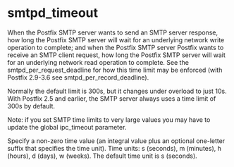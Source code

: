 # smtpd_timeout 

 When the Postfix SMTP server wants to send an SMTP server
response, how long the Postfix SMTP server will wait for an underlying
network write operation to complete; and when the Postfix SMTP
server Postfix wants to receive an SMTP client request, how long
the Postfix SMTP server will wait for an underlying network read
operation to complete. See the smtpd_per_request_deadline for how
this time limit may be enforced (with Postfix 2.9-3.6 see
smtpd_per_record_deadline). 

 Normally the default limit
is 300s, but it changes under overload to just 10s. With Postfix
2.5 and earlier, the SMTP server always uses a time limit of 300s
by default.



Note: if you set SMTP time limits to very large values you may have
to update the global ipc_timeout parameter.


 Specify a non-zero time value (an integral value plus an optional
one-letter suffix that specifies the time unit).  Time units: s
(seconds), m (minutes), h (hours), d (days), w (weeks).
The default time unit is s (seconds).  


